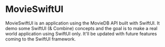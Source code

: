 # MovieSwiftUI

MovieSwiftUI is an application using the MovieDB API built with SwiftUI. 
It demo some SwiftUI (& Combine) concepts and the goal is to make a real world application using SwiftUI only. It'll be updated with future features coming to the SwiftUI framework. 

